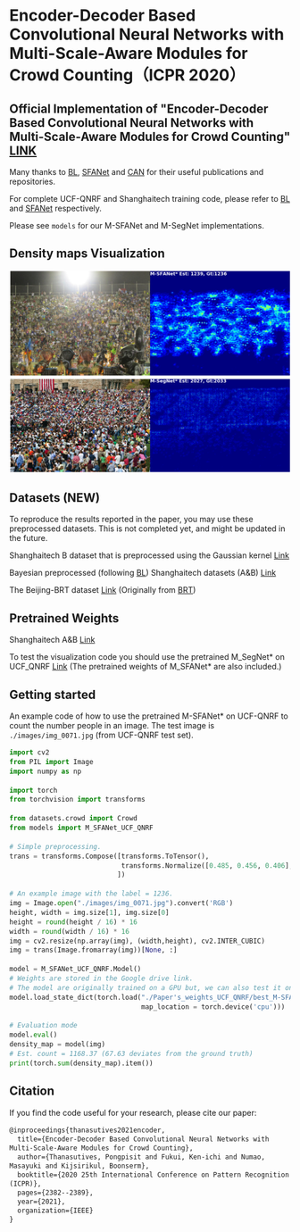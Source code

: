 # Encoder-Decoder Based Convolutional Neural Networks with Multi-Scale-Aware Modules for Crowd Counting（ICPR 2020）
##  Official Implementation of "Encoder-Decoder Based Convolutional Neural Networks with Multi-Scale-Aware Modules for Crowd Counting" [LINK](https://arxiv.org/abs/2003.05586)
Many thanks to [BL](https://github.com/ZhihengCV/Bayesian-Crowd-Counting), [SFANet](https://github.com/pxq0312/SFANet-crowd-counting/) and [CAN](https://github.com/weizheliu/Context-Aware-Crowd-Counting) for their useful publications and repositories.

For complete UCF-QNRF and Shanghaitech training code, please refer to [BL](https://github.com/ZhihengCV/Bayesian-Crowd-Counting) and [SFANet](https://github.com/pxq0312/SFANet-crowd-counting/) respectively.

Please see ```models``` for our M-SFANet and M-SegNet implementations.

## Density maps Visualization

![](images/img_0071_heatpmap.png)
![](images/seg_img_0323_heatpmap.png)

## Datasets (NEW)
To reproduce the results reported in the paper, you may use these preprocessed datasets. This is not completed yet, and might be updated in the future.

Shanghaitech B dataset that is preprocessed using the Gaussian kernel [Link](https://drive.google.com/file/d/1Jjmvp-BEa-_81rXgX1bvdqi5gzteRdJA/view?usp=sharing)

Bayesian preprocessed (following [BL](https://github.com/ZhihengCV/Bayesian-Crowd-Counting)) Shanghaitech datasets (A&B) [Link](https://drive.google.com/file/d/1azoaoRGxfXI7EkSXGm4RrX18sBnDxUtP/view?usp=sharing)

The Beijing-BRT dataset [Link](https://drive.google.com/file/d/1JRjdMWtWiLxocHensFfJzqLoJEFksjVy/view?usp=sharing) (Originally from [BRT](https://github.com/XMU-smartdsp/Beijing-BRT-dataset))

## Pretrained Weights
Shanghaitech A&B [Link](https://drive.google.com/file/d/1MxGZjapIv6O-hzxEeHY7c93723mhGKrG/view?usp=sharing)

To test the visualization code you should use the pretrained M_SegNet* on UCF_QNRF [Link](https://drive.google.com/file/d/1fGuH4o0hKbgdP1kaj9rbjX2HUL1IH0oo/view?usp=sharing) (The pretrained weights of M_SFANet* are also included.)

## Getting started
An example code of how to use the pretrained M-SFANet* on UCF-QNRF to count the number people in an image. The test image is ```./images/img_0071.jpg``` (from UCF-QNRF test set).

```python
import cv2
from PIL import Image
import numpy as np

import torch
from torchvision import transforms

from datasets.crowd import Crowd
from models import M_SFANet_UCF_QNRF

# Simple preprocessing.
trans = transforms.Compose([transforms.ToTensor(), 
                            transforms.Normalize([0.485, 0.456, 0.406], [0.229, 0.224, 0.225])
                           ])

# An example image with the label = 1236.
img = Image.open("./images/img_0071.jpg").convert('RGB')
height, width = img.size[1], img.size[0]
height = round(height / 16) * 16
width = round(width / 16) * 16
img = cv2.resize(np.array(img), (width,height), cv2.INTER_CUBIC)
img = trans(Image.fromarray(img))[None, :]

model = M_SFANet_UCF_QNRF.Model()
# Weights are stored in the Google drive link.
# The model are originally trained on a GPU but, we can also test it on a CPU.
model.load_state_dict(torch.load("./Paper's_weights_UCF_QNRF/best_M-SFANet*_UCF_QNRF.pth", 
                                 map_location = torch.device('cpu')))

# Evaluation mode
model.eval()
density_map = model(img)
# Est. count = 1168.37 (67.63 deviates from the ground truth)
print(torch.sum(density_map).item())
```

## Citation
If you find the code useful for your research, please cite our paper:
  
```
@inproceedings{thanasutives2021encoder,
  title={Encoder-Decoder Based Convolutional Neural Networks with Multi-Scale-Aware Modules for Crowd Counting},
  author={Thanasutives, Pongpisit and Fukui, Ken-ichi and Numao, Masayuki and Kijsirikul, Boonserm},
  booktitle={2020 25th International Conference on Pattern Recognition (ICPR)},
  pages={2382--2389},
  year={2021},
  organization={IEEE}
}
```